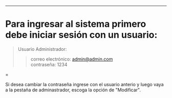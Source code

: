 ***

Para ingresar al sistema primero debe iniciar sesión con un usuario:
=

>Usuario Administrador:
>>correo electrónico: admin@admin.com  
>>contraseña: 1234


=


Si desea cambiar la contraseña ingrese con el usuario anterio y luego vaya a la pestaña de adminastrador, escoga la opción de "Modificar".